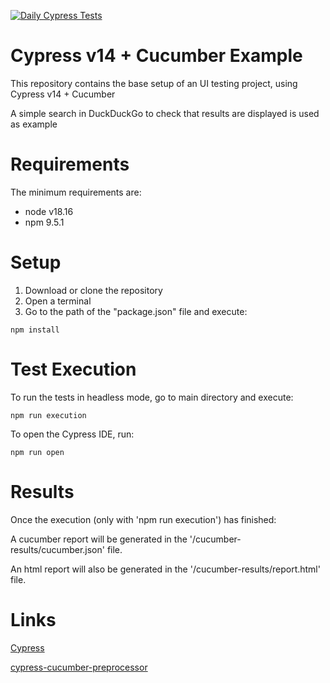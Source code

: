 [![Daily Cypress Tests](https://github.com/ChristianAA/cypress-v14-cucumber-example/actions/workflows/daily-test.yml/badge.svg)](https://github.com/ChristianAA/cypress-v14-cucumber-example/actions/workflows/daily-test.yml)

# Cypress v14 + Cucumber Example

This repository contains the base setup of an UI testing project, using Cypress v14 + Cucumber

A simple search in DuckDuckGo to check that results are displayed is used as example

# Requirements

The minimum requirements are:

* node v18.16
* npm 9.5.1

# Setup

1. Download or clone the repository
2. Open a terminal
3. Go to the path of the "package.json" file and execute:

```
npm install
```

# Test Execution

To run the tests in headless mode, go to main directory and execute:

```
npm run execution
```

To open the Cypress IDE, run:

```
npm run open
```

# Results

Once the execution (only with 'npm run execution') has finished:

A cucumber report will be generated in the '/cucumber-results/cucumber.json' file.

An html report will also be generated in the '/cucumber-results/report.html' file.

# Links
    
[Cypress](<https://www.cypress.io/>)

[cypress-cucumber-preprocessor](<https://github.com/badeball/cypress-cucumber-preprocessor>)